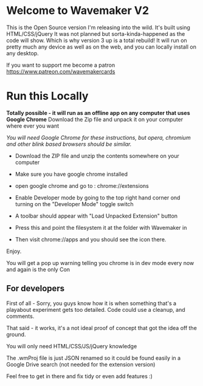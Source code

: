 # Welcome to Wavemaker V2

This is the Open Source version I'm releasing into the wild. It's built using HTML/CSS/jQuery
It was not planned but sorta-kinda-happened as the code will show. Which is why version 3 up is a total rebuild!
It will run on pretty much any device as well as on the web, and you can locally install on any desktop.


If you want to support me become a patron https://www.patreon.com/wavemakercards


# Run this Locally

**Totally possible - it will run as an offline app on any computer that uses  Google Chrome**
Download the Zip file and unpack it on your computer where ever you want

*You will need Google Chrome for these instructions, but opera, chromium and other blink based browsers should be similar.*

- Download the ZIP file and unzip the contents somewhere on your computer

- Make sure you have google chrome installed

- open google chrome and go to : chrome://extensions

- Enable Developer mode by going to the top right hand corner ond turning on  the "Developer Mode" toggle switch

- A toolbar  should appear with "Load Unpacked Extension" button

- Press this and point the filesystem it at the folder with Wavemaker in

- Then visit chrome://apps and you should see the icon there.


Enjoy.

You will get a pop up warning telling you chrome is in dev mode every now and again is the only Con

## For developers

First of all - Sorry, you guys know how it is when something that's a playabout experiment gets too detailed. Code could use a cleanup, and comments. 

That said - it works, it's a not ideal proof of concept that got the idea off the ground.

You will only need HTML/CSS/JS/jQuery knowledge

The .wmProj file is just JSON renamed so it could be found easily in a Google Drive search (not needed for the extension version)

Feel free to get in there and fix tidy or even add features :)



